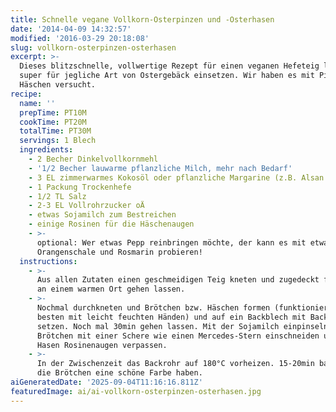 ```yaml
---
title: Schnelle vegane Vollkorn-Osterpinzen und -Osterhasen
date: '2014-04-09 14:32:57'
modified: '2016-03-29 20:18:08'
slug: vollkorn-osterpinzen-osterhasen
excerpt: >-
  Dieses blitzschnelle, vollwertige Rezept für einen veganen Hefeteig lässt sich
  super für jegliche Art von Ostergebäck einsetzen. Wir haben es mit Pinzen und
  Häschen versucht.
recipe:
  name: ''
  prepTime: PT10M
  cookTime: PT20M
  totalTime: PT30M
  servings: 1 Blech
  ingredients:
    - 2 Becher Dinkelvollkornmehl
    - '1/2 Becher lauwarme pflanzliche Milch, mehr nach Bedarf'
    - 3 EL zimmerwarmes Kokosöl oder pflanzliche Margarine (z.B. Alsan bio)
    - 1 Packung Trockenhefe
    - 1/2 TL Salz
    - 2-3 EL Vollrohrzucker oÄ
    - etwas Sojamilch zum Bestreichen
    - einige Rosinen für die Häschenaugen
    - >-
      optional: Wer etwas Pepp reinbringen möchte, der kann es mit etwas
      Orangenschale und Rosmarin probieren!
  instructions:
    - >-
      Aus allen Zutaten einen geschmeidigen Teig kneten und zugedeckt für 30min
      an einem warmen Ort gehen lassen.
    - >-
      Nochmal durchkneten und Brötchen bzw. Häschen formen (funktioniert am
      besten mit leicht feuchten Händen) und auf ein Backblech mit Backpapier
      setzen. Noch mal 30min gehen lassen. Mit der Sojamilch einpinseln, die
      Brötchen mit einer Schere wie einen Mercedes-Stern einschneiden und den
      Hasen Rosinenaugen verpassen.
    - >-
      In der Zwischenzeit das Backrohr auf 180°C vorheizen. 15-20min backen bis
      die Brötchen eine schöne Farbe haben.
aiGeneratedDate: '2025-09-04T11:16:16.811Z'
featuredImage: ai/ai-vollkorn-osterpinzen-osterhasen.jpg
---
```


[<!-- Image removed (no copyright): osterpinzen-osterstriezel.jpg -->](https://www.veganblatt.com/i/osterpinzen-osterstriezel.jpg)
